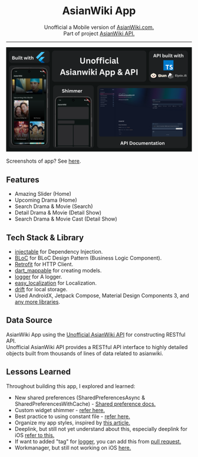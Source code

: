 <div align="center">
    <h1>AsianWiki App</h1>
    <p>Unofficial a Mobile version of <a href="https://asianwiki.com/Main_Page">AsianWiki.com.</a>
    <br />
    Part of project <a href="https://github.com/Mufiidz/AsianWikiApi">AsianWiki API.</a>
    </p>
</div>

---

<p align="center">
  <img src="screenshots/cover.png"/>
</p>

Screenshots of app? See [here](/screenshots).

## Features

- Amazing Slider (Home)
- Upcoming Drama (Home)
- Search Drama & Movie (Search)
- Detail Drama & Movie (Detail Show)
- Search Drama & Movie Cast (Detail Show)

## Tech Stack & Library

- [injectable](https://pub.dev/packages/injectable) for Dependency Injection.
- [BLoC](https://pub.dev/packages/bloc) for BLoC Design Pattern (Business Logic Component).
- [Retrofit](https://pub.dev/packages/retrofit) for HTTP Client.
- [dart_mappable](https://pub.dev/packages/dart_mappable) for creating models.
- [logger](https://pub.dev/packages/logger) for A logger.
- [easy_localization](https://pub.dev/packages/easy_localization) for Localization.
- [drift](https://pub.dev/packages/drift) for local storage.
- Used AndroidX, Jetpack Compose, Material Design Components 3, and [any more libraries](pubspec.yaml).

## Data Source

AsianWiki App using the [Unofficial AsianWiki API](https://github.com/Mufiidz/AsianWikiAPI) for constructing RESTful API.<br>
Unofficial AsianWiki API provides a RESTful API interface to highly detailed objects built from thousands of lines of data related to asianwiki.

## Lessons Learned

Throughout building this app, I explored and learned:

- New shared preferences (SharedPreferencesAsync & SharedPreferencesWithCache) - [Shared preference docs.](https://pub.dev/packages/shared_preferences#sharedpreferences-vs-sharedpreferencesasync-vs-sharedpreferenceswithcache)
- Custom widget shimmer - [refer here.](https://docs.flutter.dev/cookbook/effects/shimmer-loading)
- Best practice to using constant file - [refer here.](https://stackoverflow.com/questions/54069239/whats-the-best-practice-to-keep-all-the-constants-in-flutter)
- Organize my app styles, inspired by [this article.](https://medium.com/@kanellopoulos.leo/a-simple-way-to-organize-your-styles-themes-in-flutter-a0e7eba5b297)
- Deeplink, but still not yet understand about this, especially deeplink for iOS [refer to this.](https://docs.flutter.dev/ui/navigation/deep-linking)
- If want to added "tag" for [logger](https://pub.dev/packages/logger), you can add this from [pull request.](https://github.com/SourceHorizon/logger/pull/67#event-19074125254)
- Workmanager, but still not working on iOS [here.](https://docs.page/fluttercommunity/flutter_workmanager/quickstart)